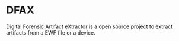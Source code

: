 # DFAX
Digital Forensic Artifact eXtractor is a open source project to extract artifacts from a EWF file or a device.
